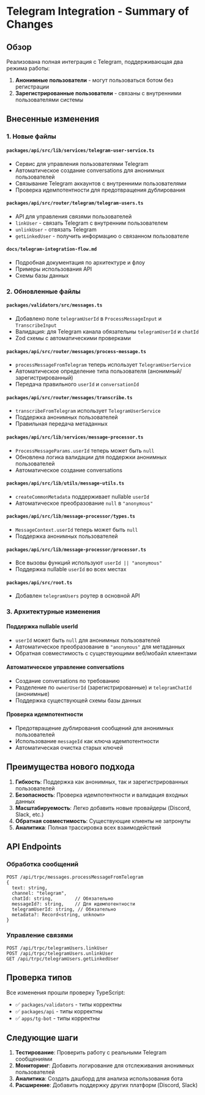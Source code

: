 # Telegram Integration - Summary of Changes

## Обзор

Реализована полная интеграция с Telegram, поддерживающая два режима работы:

1. **Анонимные пользователи** - могут пользоваться ботом без регистрации
2. **Зарегистрированные пользователи** - связаны с внутренними пользователями системы

## Внесенные изменения

### 1. Новые файлы

#### `packages/api/src/lib/services/telegram-user-service.ts`

- Сервис для управления пользователями Telegram
- Автоматическое создание conversations для анонимных пользователей
- Связывание Telegram аккаунтов с внутренними пользователями
- Проверка идемпотентности для предотвращения дублирования

#### `packages/api/src/router/telegram/telegram-users.ts`

- API для управления связями пользователей
- `linkUser` - связать Telegram с внутренним пользователем
- `unlinkUser` - отвязать Telegram
- `getLinkedUser` - получить информацию о связанном пользователе

#### `docs/telegram-integration-flow.md`

- Подробная документация по архитектуре и флоу
- Примеры использования API
- Схемы базы данных

### 2. Обновленные файлы

#### `packages/validators/src/messages.ts`

- Добавлено поле `telegramUserId` в `ProcessMessageInput` и `TranscribeInput`
- Валидация: для Telegram канала обязательны `telegramUserId` и `chatId`
- Zod схемы с автоматическими проверками

#### `packages/api/src/router/messages/process-message.ts`

- `processMessageFromTelegram` теперь использует `TelegramUserService`
- Автоматическое определение типа пользователя (анонимный/зарегистрированный)
- Передача правильного `userId` и `conversationId`

#### `packages/api/src/router/messages/transcribe.ts`

- `transcribeFromTelegram` использует `TelegramUserService`
- Поддержка анонимных пользователей
- Правильная передача метаданных

#### `packages/api/src/lib/services/message-processor.ts`

- `ProcessMessageParams.userId` теперь может быть `null`
- Обновлена логика валидации для поддержки анонимных пользователей
- Автоматическое создание conversations

#### `packages/api/src/lib/utils/message-utils.ts`

- `createCommonMetadata` поддерживает nullable `userId`
- Автоматическое преобразование `null` в `"anonymous"`

#### `packages/api/src/lib/message-processor/types.ts`

- `MessageContext.userId` теперь может быть `null`
- Поддержка анонимных пользователей

#### `packages/api/src/lib/message-processor/processor.ts`

- Все вызовы функций используют `userId || "anonymous"`
- Поддержка nullable `userId` во всех местах

#### `packages/api/src/root.ts`

- Добавлен `telegramUsers` роутер в основной API

### 3. Архитектурные изменения

#### Поддержка nullable userId

- `userId` может быть `null` для анонимных пользователей
- Автоматическое преобразование в `"anonymous"` для метаданных
- Обратная совместимость с существующими веб/мобайл клиентами

#### Автоматическое управление conversations

- Создание conversations по требованию
- Разделение по `ownerUserId` (зарегистрированные) и `telegramChatId` (анонимные)
- Поддержка существующей схемы базы данных

#### Проверка идемпотентности

- Предотвращение дублирования сообщений для анонимных пользователей
- Использование `messageId` как ключа идемпотентности
- Автоматическая очистка старых ключей

## Преимущества нового подхода

1. **Гибкость**: Поддержка как анонимных, так и зарегистрированных пользователей
2. **Безопасность**: Проверка идемпотентности и валидация входных данных
3. **Масштабируемость**: Легко добавить новые провайдеры (Discord, Slack, etc.)
4. **Обратная совместимость**: Существующие клиенты не затронуты
5. **Аналитика**: Полная трассировка всех взаимодействий

## API Endpoints

### Обработка сообщений

```
POST /api/trpc/messages.processMessageFromTelegram
{
  text: string,
  channel: "telegram",
  chatId: string,        // Обязательно
  messageId?: string,    // Для идемпотентности
  telegramUserId: string, // Обязательно
  metadata?: Record<string, unknown>
}
```

### Управление связями

```
POST /api/trpc/telegramUsers.linkUser
POST /api/trpc/telegramUsers.unlinkUser
GET /api/trpc/telegramUsers.getLinkedUser
```

## Проверка типов

Все изменения прошли проверку TypeScript:

- ✅ `packages/validators` - типы корректны
- ✅ `packages/api` - типы корректны
- ✅ `apps/tg-bot` - типы корректны

## Следующие шаги

1. **Тестирование**: Проверить работу с реальными Telegram сообщениями
2. **Мониторинг**: Добавить логирование для отслеживания анонимных пользователей
3. **Аналитика**: Создать дашборд для анализа использования бота
4. **Расширение**: Добавить поддержку других платформ (Discord, Slack)
